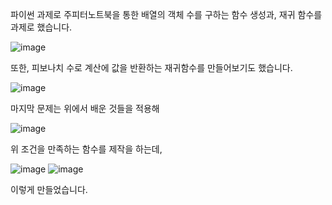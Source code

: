 파이썬 과제로 주피터노트북을 통한 배열의 객체 수를 구하는 함수 생성과, 재귀 함수를 과제로 했습니다.

![image](https://user-images.githubusercontent.com/65721409/85927551-c75af200-b8e1-11ea-8182-f3606bcd6aa0.png)

또한, 피보나치 수로 계산에 값을 반환하는 재귀함수를 만들어보기도 했습니다.

![image](https://user-images.githubusercontent.com/65721409/85927590-1bfe6d00-b8e2-11ea-9444-2a5768faff73.png)

<div>
  
 마지막 문제는 위에서 배운 것들을 적용해
 
 ![image](https://user-images.githubusercontent.com/65721409/85927634-62ec6280-b8e2-11ea-8dfc-2feff7510504.png)
 
 위 조건을 만족하는 함수를 제작을 하는데,
 

![image](https://user-images.githubusercontent.com/65721409/85927605-320c2d80-b8e2-11ea-82e4-f05f779ccb59.png)
![image](https://user-images.githubusercontent.com/65721409/85927666-94fdc480-b8e2-11ea-800e-e9e1688e6302.png)

이렇게 만들었습니다.
